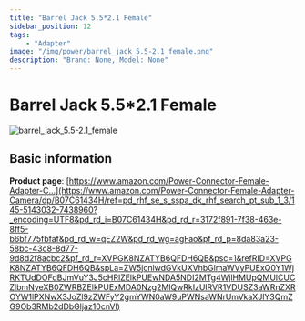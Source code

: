 ```yaml
---
title: "Barrel Jack 5.5*2.1 Female"
sidebar_position: 12
tags:
    - "Adapter"
image: "/img/power/barrel_jack_5.5-2.1_female.png"
description: "Brand: None, Model: None"
---
```

# Barrel Jack 5.5*2.1 Female

![barrel_jack_5.5-2.1_female](/img/power/barrel_jack_5.5-2.1_female.png)

## Basic information

**Product page**: [https://www.amazon.com/Power-Connector-Female-Adapter-C...](https://www.amazon.com/Power-Connector-Female-Adapter-Camera/dp/B07C61434H/ref=pd_rhf_se_s_sspa_dk_rhf_search_pt_sub_1_3/145-5143032-7438960?_encoding=UTF8&pd_rd_i=B07C61434H&pd_rd_r=3172f891-7f38-463e-8ff5-b6bf775fbfaf&pd_rd_w=qEZ2W&pd_rd_wg=agFao&pf_rd_p=8da83a23-58bc-43c8-8d77-9d8d2f8acbc2&pf_rd_r=XVPGK8NZATYB6QFDH6QB&psc=1&refRID=XVPGK8NZATYB6QFDH6QB&spLa=ZW5jcnlwdGVkUXVhbGlmaWVyPUExQ0Y1WjRKTUdDOFdBJmVuY3J5cHRlZElkPUEwNDA5NDI2MTg4WjlHMUpQMUlCUCZlbmNyeXB0ZWRBZElkPUExMDA0Nzg2MlQwRkIzUlRVR1VDUSZ3aWRnZXROYW1lPXNwX3JoZl9zZWFyY2gmYWN0aW9uPWNsaWNrUmVkaXJlY3QmZG9Ob3RMb2dDbGljaz10cnVl)

